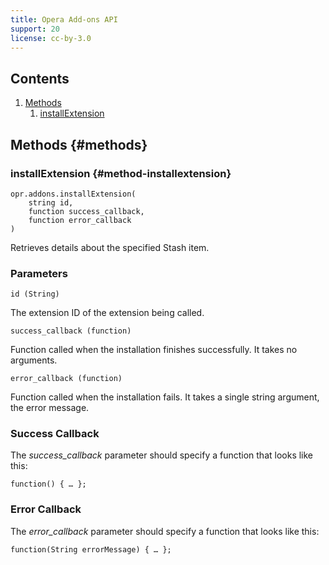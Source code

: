 ```yaml
---
title: Opera Add-ons API
support: 20
license: cc-by-3.0
---
```


## Contents

1. [Methods](#methods)
	1. [installExtension](#method-installextension)

## Methods {#methods}

### installExtension {#method-installextension}

	opr.addons.installExtension(
		string id,
		function success_callback,
		function error_callback
	)

Retrieves details about the specified Stash item.

### Parameters

	id (String)

The extension ID of the extension being called.

	success_callback (function)

Function called when the installation finishes successfully. It takes no arguments.

	error_callback (function)

Function called when the installation fails. It takes a single string argument, the error message.

### Success Callback

The _success_callback_ parameter should specify a function that looks like this:

	function() { … };

### Error Callback

The _error_callback_ parameter should specify a function that looks like this:

	function(String errorMessage) { … };
